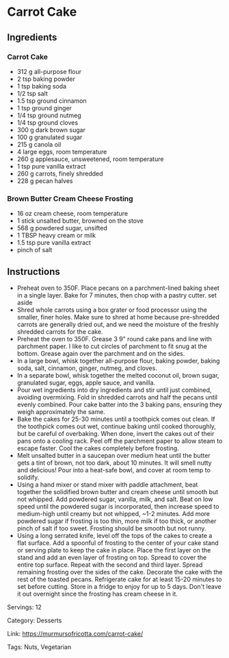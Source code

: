 # Carrot Cake

## Ingredients

### Carrot Cake
- 312 g all-purpose flour
- 2 tsp baking powder
- 1 tsp baking soda
- 1/2 tsp salt
- 1.5 tsp ground cinnamon
- 1 tsp ground ginger
- 1/4 tsp ground nutmeg
- 1/4 tsp ground cloves
- 300 g dark brown sugar
- 100 g granulated sugar
- 215 g canola oil
- 4 large eggs, room temperature
- 260 g applesauce, unsweetened, room temperature
- 1 tsp pure vanilla extract
- 260 g carrots, finely shredded
- 228 g pecan halves

### Brown Butter Cream Cheese Frosting
- 16 oz cream cheese, room temperature
- 1 stick unsalted butter, browned on the stove
- 568 g powdered sugar, unsifted
- 1 TBSP heavy cream or milk
- 1.5 tsp pure vanilla extract
- pinch of salt

## Instructions
- Preheat oven to 350F. Place pecans on a parchment-lined baking sheet in a single layer. Bake for 7 minutes, then chop with a pastry cutter. set aside
- Shred whole carrots using a box grater or food processor using the smaller, finer holes. Make sure to shred at home because pre-shredded carrots are generally dried out, and we need the moisture of the freshly shredded carrots for the cake.
- Preheat the oven to 350F. Grease 3 9" round cake pans and line with parchment paper. I like to cut circles of parchment to fit snug at the bottom. Grease again over the parchment and on the sides.
- In a large bowl, whisk together all-purpose flour, baking powder, baking soda, salt, cinnamon, ginger, nutmeg, and cloves.
- In a separate bowl, whisk together the melted coconut oil, brown sugar, granulated sugar, eggs, apple sauce, and vanilla.
- Pour wet ingredients into dry ingredients and stir until just combined, avoiding overmixing. Fold in shredded carrots and half the pecans until evenly combined. Pour cake batter into the 3 baking pans, ensuring they weigh approximately the same.
- Bake the cakes for 25-30 minutes until a toothpick comes out clean. If the toothpick comes out wet, continue baking until cooked thoroughly, but be careful of overbaking. When done, invert the cakes out of their pans onto a cooling rack. Peel off the parchment paper to allow steam to escape faster. Cool the cakes completely before frosting.
- Melt unsalted butter in a saucepan over medium heat until the butter gets a tint of brown, not too dark, about 10 minutes. It will smell nutty and delicious! Pour into a heat-safe bowl, and cover at room temp to solidify.
- Using a hand mixer or stand mixer with paddle attachment, beat together the solidified brown butter and cream cheese until smooth but not whipped. Add powdered sugar, vanilla, milk, and salt. Beat on low speed until the powdered sugar is incorporated, then increase speed to medium-high until creamy but not whipped, ~1-2 minutes. Add more powdered sugar if frosting is too thin, more milk if too thick, or another pinch of salt if too sweet. Frosting should be smooth but not runny.
- Using a long serrated knife, level off the tops of the cakes to create a flat surface. Add a spoonful of frosting to the center of your cake stand or serving plate to keep the cake in place. Place the first layer on the stand and add an even layer of frosting on top. Spread to cover the entire top surface. Repeat with the second and third layer. Spread remaining frosting over the sides of the cake. Decorate the cake with the rest of the toasted pecans. Refrigerate cake for at least 15-20 minutes to set before cutting. Store in a fridge to enjoy for up to 5 days. Don't leave it out overnight since the frosting has cream cheese in it.

Servings: 12

Category: Desserts

Link: https://murmursofricotta.com/carrot-cake/

Tags: Nuts, Vegetarian
